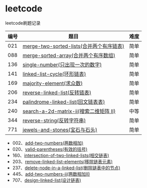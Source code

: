 <!--
 * @LastEditors: jiang yixin
 * @Author: jiang yixin
 -->
# leetcode
leetcode刷题记录

| 编号 | 题目 | 难度 |
| ------ | ------ | ------ |
| 021 | [merge-two-sorted-lists(合并两个有序链表)](https://github.com/jiangyx3915/leetcode/blob/master/algorithms/merge-two-sorted-lists.md)| 简单 |
| 088 | [merge-sorted-array(合并两个有序数组)](https://github.com/jiangyx3915/leetcode/blob/master/algorithms/merge-sorted-array.md) | 简单 |
| 136 | [single-number(只出现一次的数字)](https://github.com/jiangyx3915/leetcode/blob/master/algorithms/single-number.md) | 简单 |
| 141 | [linked-list-cycle(环形链表)](https://github.com/jiangyx3915/leetcode/blob/master/algorithms/linked-list-cycle.md) | 简单 |
| 169 | [majority-element(求众数)](https://github.com/jiangyx3915/leetcode/blob/master/algorithms/majority-element.md) | 简单 |
| 206 | [reverse-linked-list(反转链表)](https://github.com/jiangyx3915/leetcode/blob/master/algorithms/reverse-linked-list.md) | 简单 |
| 234 | [palindrome-linked-list(回文链表表)](https://github.com/jiangyx3915/leetcode/blob/master/algorithms/palindrome-linked-list.md) | 简单 |
| 240 | [search-a-2d-matrix-ii(搜索二维矩阵 II)](https://github.com/jiangyx3915/leetcode/blob/master/algorithms/search-a-2d-matrix-ii.md) | 中等 |
| 344 | [reverse-string(反转字符串)](https://github.com/jiangyx3915/leetcode/blob/master/algorithms/reverse-string.md) | 简单 |
| 771 | [jewels-and-stones(宝石与石头)](https://github.com/jiangyx3915/leetcode/blob/master/algorithms/jewels-and-stones.md) | 简单 |

* 002、[add-two-numbers(两数相加)](https://github.com/jiangyx3915/leetcode/blob/master/algorithms/add-two-numbers.py)
* 020、[valid-parentheses(有效的括号)](https://github.com/jiangyx3915/leetcode/blob/master/algorithms/valid-parentheses.py)
* 160、[intersection-of-two-linked-lists(相交链表)](https://github.com/jiangyx3915/leetcode/blob/master/algorithms/intersection-of-two-linked-lists.py)
* 203、[remove-linked-list-elements(移除链表元素)](https://github.com/jiangyx3915/leetcode/blob/master/algorithms/remove-linked-list-elements.py)
* 237、[delete-node-in-a-linked-list(删除链表中的节点)](https://github.com/jiangyx3915/leetcode/blob/master/algorithms/delete-node-in-a-linked-list.py)
* 445、[add-two-numbers-ii(两数相加II)](https://github.com/jiangyx3915/leetcode/blob/master/algorithms/add-two-numbers-ii.py)
* 707、[design-linked-list(设计链表)](https://github.com/jiangyx3915/leetcode/blob/master/algorithms/design-linked-list.py)